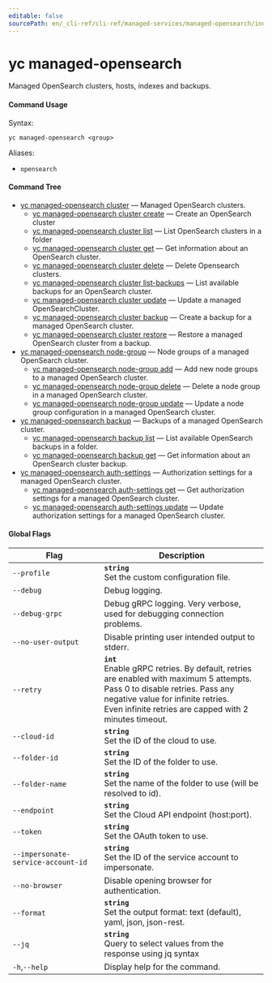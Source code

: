 ```yaml
---
editable: false
sourcePath: en/_cli-ref/cli-ref/managed-services/managed-opensearch/index.md
---
```


# yc managed-opensearch

Managed OpenSearch clusters, hosts, indexes and backups.

#### Command Usage

Syntax: 

`yc managed-opensearch <group>`

Aliases: 

- `opensearch`

#### Command Tree

- [yc managed-opensearch cluster](cluster/index.md) — Managed OpenSearch clusters.
	- [yc managed-opensearch cluster create](cluster/create.md) — Create an OpenSearch cluster
	- [yc managed-opensearch cluster list](cluster/list.md) — List OpenSearch clusters in a folder
	- [yc managed-opensearch cluster get](cluster/get.md) — Get information about an OpenSearch cluster.
	- [yc managed-opensearch cluster delete](cluster/delete.md) — Delete Opensearch clusters.
	- [yc managed-opensearch cluster list-backups](cluster/list-backups.md) — List available backups for an OpenSearch cluster.
	- [yc managed-opensearch cluster update](cluster/update.md) — Update a managed OpenSearchCluster.
	- [yc managed-opensearch cluster backup](cluster/backup.md) — Create a backup for a managed OpenSearch cluster.
	- [yc managed-opensearch cluster restore](cluster/restore.md) — Restore a managed OpenSearch cluster from a backup.
- [yc managed-opensearch node-group](node-group/index.md) — Node groups of a managed OpenSearch cluster.
	- [yc managed-opensearch node-group add](node-group/add.md) — Add new node groups to a managed OpenSearch cluster.
	- [yc managed-opensearch node-group delete](node-group/delete.md) — Delete a node group in a managed OpenSearch cluster.
	- [yc managed-opensearch node-group update](node-group/update.md) — Update a node group configuration in a managed OpenSearch cluster.
- [yc managed-opensearch backup](backup/index.md) — Backups of a managed OpenSearch cluster.
	- [yc managed-opensearch backup list](backup/list.md) — List available OpenSearch backups in a folder.
	- [yc managed-opensearch backup get](backup/get.md) — Get information about an OpenSearch cluster backup.
- [yc managed-opensearch auth-settings](auth-settings/index.md) — Authorization settings for a managed OpenSearch cluster.
	- [yc managed-opensearch auth-settings get](auth-settings/get.md) — Get authorization settings for a managed OpenSearch cluster.
	- [yc managed-opensearch auth-settings update](auth-settings/update.md) — Update authorization settings for a managed OpenSearch cluster.

#### Global Flags

| Flag | Description |
|----|----|
|`--profile`|<b>`string`</b><br/>Set the custom configuration file.|
|`--debug`|Debug logging.|
|`--debug-grpc`|Debug gRPC logging. Very verbose, used for debugging connection problems.|
|`--no-user-output`|Disable printing user intended output to stderr.|
|`--retry`|<b>`int`</b><br/>Enable gRPC retries. By default, retries are enabled with maximum 5 attempts.<br/>Pass 0 to disable retries. Pass any negative value for infinite retries.<br/>Even infinite retries are capped with 2 minutes timeout.|
|`--cloud-id`|<b>`string`</b><br/>Set the ID of the cloud to use.|
|`--folder-id`|<b>`string`</b><br/>Set the ID of the folder to use.|
|`--folder-name`|<b>`string`</b><br/>Set the name of the folder to use (will be resolved to id).|
|`--endpoint`|<b>`string`</b><br/>Set the Cloud API endpoint (host:port).|
|`--token`|<b>`string`</b><br/>Set the OAuth token to use.|
|`--impersonate-service-account-id`|<b>`string`</b><br/>Set the ID of the service account to impersonate.|
|`--no-browser`|Disable opening browser for authentication.|
|`--format`|<b>`string`</b><br/>Set the output format: text (default), yaml, json, json-rest.|
|`--jq`|<b>`string`</b><br/>Query to select values from the response using jq syntax|
|`-h`,`--help`|Display help for the command.|
